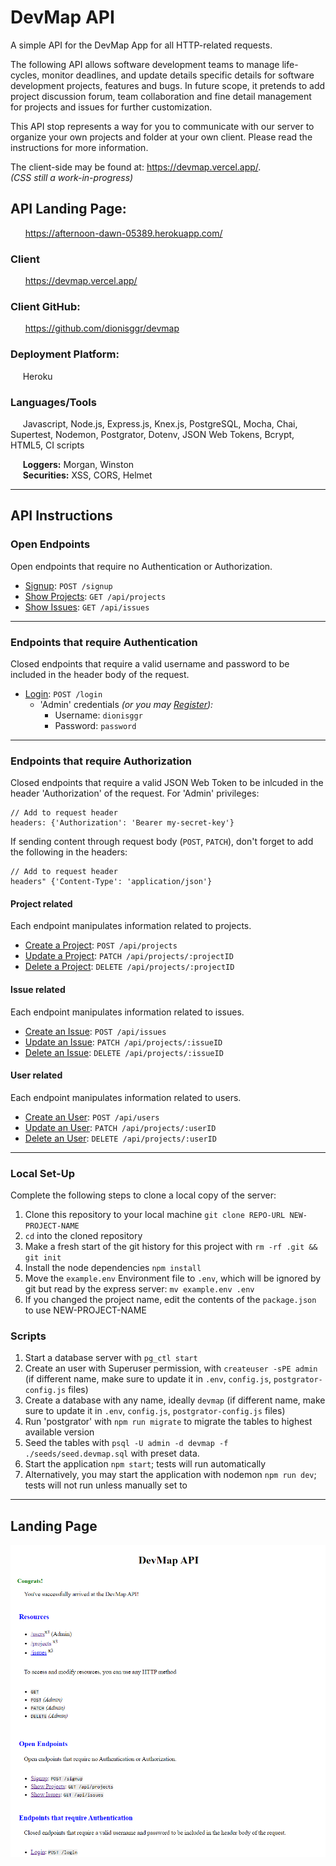 # DevMap API
A simple API for the DevMap App for all HTTP-related requests.

The following API allows software development teams to manage life-cycles, monitor deadlines, and update details specific details for software development projects, features and bugs. In future scope, it pretends to add project discussion forum, team collaboration and fine detail management for projects and issues for further customization.

This API stop represents a way for you to communicate with our server to organize your own projects and folder at your own client. Please read the instructions for more information.

The client-side may be found at: https://devmap.vercel.app/. \
*(CSS still a work-in-progress)*

## API Landing Page:
&nbsp;&nbsp;&nbsp;&nbsp;&nbsp; https://afternoon-dawn-05389.herokuapp.com/
### Client
&nbsp;&nbsp;&nbsp;&nbsp;&nbsp; https://devmap.vercel.app/

### Client GitHub:
&nbsp;&nbsp;&nbsp;&nbsp;&nbsp; https://github.com/dionisggr/devmap

### Deployment Platform:
&nbsp;&nbsp;&nbsp;&nbsp;&nbsp;Heroku

### Languages/Tools
&nbsp;&nbsp;&nbsp;&nbsp;&nbsp;Javascript, Node.js, Express.js, Knex.js, PostgreSQL, Mocha, Chai, Supertest, Nodemon, Postgrator, Dotenv, JSON Web Tokens, Bcrypt, HTML5, CI scripts

&nbsp;&nbsp;&nbsp;&nbsp;&nbsp;**Loggers:** Morgan, Winston \
&nbsp;&nbsp;&nbsp;&nbsp;&nbsp;**Securities:** XSS, CORS, Helmet

---

## API Instructions

### Open Endpoints
Open endpoints that require no Authentication or Authorization.
- [Signup](https://github.com/dionisggr/devmap-api/wiki/Access-Permission): `POST /signup`
- [Show Projects](https://github.com/dionisggr/devmap-api/wiki/Projects): `GET /api/projects`
- [Show Issues](https://github.com/dionisggr/devmap-api/wiki/Issues): `GET /api/issues`

---
### Endpoints that require Authentication
Closed endpoints that require a valid username and password to be included in the header body of the request.
- [Login](https://github.com/dionisggr/devmap-api/wiki/Access-Permission): `POST /login`
  - 'Admin' credentials *(or you may [Register](https://devmap.vercel.app/signup)):*
    - Username: `dionisggr`
    - Password: `password`

---
### Endpoints that require Authorization
Closed endpoints that require a valid JSON Web Token to be inlcuded in the header 'Authorization' of the request. For 'Admin' privileges:
```
// Add to request header
headers: {'Authorization': 'Bearer my-secret-key'}
```
If sending content through request body (`POST`, `PATCH`), don't forget to add the following in the headers:
```
// Add to request header
headers" {'Content-Type': 'application/json'}
```

#### Project related

Each endpoint manipulates information related to projects.
- [Create a Project](https://github.com/dionisggr/devmap-api/wiki/Projects): `POST /api/projects`
- [Update a Project](https://github.com/dionisggr/devmap-api/wiki/Projects): `PATCH /api/projects/:projectID`
- [Delete a Project](https://github.com/dionisggr/devmap-api/wiki/Projects): `DELETE /api/projects/:projectID`

#### Issue related

Each endpoint manipulates information related to issues.
- [Create an Issue](https://github.com/dionisggr/devmap-api/wiki/Issues): `POST /api/issues`
- [Update an Issue](https://github.com/dionisggr/devmap-api/wiki/Issues): `PATCH /api/projects/:issueID`
- [Delete an Issue](https://github.com/dionisggr/devmap-api/wiki/Issues): `DELETE /api/projects/:issueID`

#### User related

Each endpoint manipulates information related to users.
- [Create an User](https://github.com/dionisggr/devmap-api/wiki/Users): `POST /api/users`
- [Update an User](https://github.com/dionisggr/devmap-api/wiki/Users): `PATCH /api/projects/:userID`
- [Delete an User](https://github.com/dionisggr/devmap-api/wiki/Users): `DELETE /api/projects/:userID`

---

### Local Set-Up
Complete the following steps to clone a local copy of the server:

1. Clone this repository to your local machine `git clone REPO-URL NEW-PROJECT-NAME`
2. `cd` into the cloned repository
3. Make a fresh start of the git history for this project with `rm -rf .git && git init`
4. Install the node dependencies `npm install`
5. Move the `example.env` Environment file to `.env`, which will be ignored by git but read by the express server: `mv example.env .env`
6. If you changed the project name, edit the contents of the `package.json` to use NEW-PROJECT-NAME

### Scripts
1. Start a database server with `pg_ctl start`
2. Create an user with Superuser permission, with `createuser -sPE admin` (if different name, make sure to update it in `.env`, `config.js`, `postgrator-config.js` files)
3. Create a database with any name, ideally `devmap` (if different name, make sure to update it in `.env`, `config.js`, `postgrator-config.js` files)
4. Run 'postgrator' with `npm run migrate` to migrate the tables to highest available version
5. Seed the tables with `psql -U admin -d devmap -f ./seeds/seed.devmap.sql` with preset data.
6. Start the application `npm start`; tests will run automatically
7. Alternatively, you may start the application with nodemon `npm run dev`; tests will not run unless manually set to

---

## Landing Page

![Landing Page](https://github.com/dionisggr/devmap-api/blob/main/public/img/landing.png)
